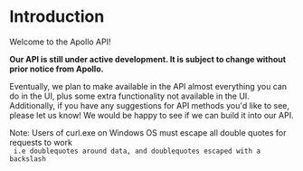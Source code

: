 
# Introduction

Welcome to the Apollo API! 

**Our API is still under active development. It is subject to change without prior notice from Apollo.** 

Eventually, we plan to make available in the API almost everything you can do in the UI, plus some extra functionality not available in the UI. Additionally, if you have any suggestions for API methods you'd like to see, please let us know! We would be happy to see if we can build it into our API.

<aside class="notice">
Note: Users of curl.exe on Windows OS must escape all double quotes for requests to work
<br>
 <code> i.e doublequotes around data, and doublequotes escaped with a backslash </code>
</aside>